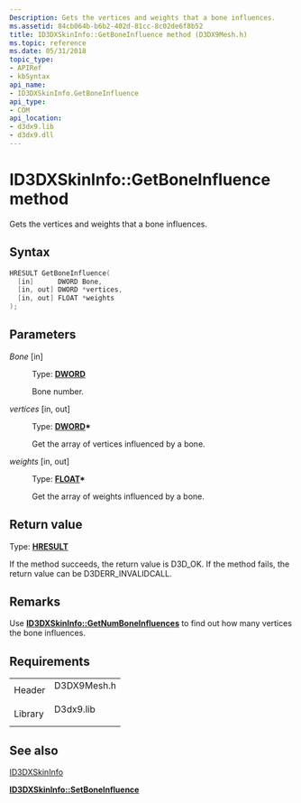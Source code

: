 ```yaml
---
Description: Gets the vertices and weights that a bone influences.
ms.assetid: 84cb064b-b6b2-402d-81cc-8c02de6f8b52
title: ID3DXSkinInfo::GetBoneInfluence method (D3DX9Mesh.h)
ms.topic: reference
ms.date: 05/31/2018
topic_type: 
- APIRef
- kbSyntax
api_name: 
- ID3DXSkinInfo.GetBoneInfluence
api_type: 
- COM
api_location: 
- d3dx9.lib
- d3dx9.dll
---
```


# ID3DXSkinInfo::GetBoneInfluence method

Gets the vertices and weights that a bone influences.

## Syntax


```C++
HRESULT GetBoneInfluence(
  [in]      DWORD Bone,
  [in, out] DWORD *vertices,
  [in, out] FLOAT *weights
);
```



## Parameters

<dl> <dt>

*Bone* \[in\]
</dt> <dd>

Type: **[**DWORD**](../winprog/windows-data-types.md)**

Bone number.

</dd> <dt>

*vertices* \[in, out\]
</dt> <dd>

Type: **[**DWORD**](../winprog/windows-data-types.md)\***

Get the array of vertices influenced by a bone.

</dd> <dt>

*weights* \[in, out\]
</dt> <dd>

Type: **[**FLOAT**](../winprog/windows-data-types.md)\***

Get the array of weights influenced by a bone.

</dd> </dl>

## Return value

Type: **[**HRESULT**](https://msdn.microsoft.com/library/Bb401631(v=MSDN.10).aspx)**

If the method succeeds, the return value is D3D\_OK. If the method fails, the return value can be D3DERR\_INVALIDCALL.

## Remarks

Use [**ID3DXSkinInfo::GetNumBoneInfluences**](id3dxskininfo--getnumboneinfluences.md) to find out how many vertices the bone influences.

## Requirements



|                    |                                                                                        |
|--------------------|----------------------------------------------------------------------------------------|
| Header<br/>  | <dl> <dt>D3DX9Mesh.h</dt> </dl> |
| Library<br/> | <dl> <dt>D3dx9.lib</dt> </dl>   |



## See also

<dl> <dt>

[ID3DXSkinInfo](id3dxskininfo.md)
</dt> <dt>

[**ID3DXSkinInfo::SetBoneInfluence**](id3dxskininfo--setboneinfluence.md)
</dt> </dl>

 

 